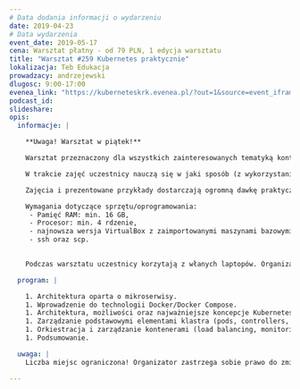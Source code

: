 ```yaml
---
# Data dodania informacji o wydarzeniu
date: 2019-04-23
# Data wydarzenia
event_date: 2019-05-17
cena: Warsztat płatny - od 79 PLN, 1 edycja warsztatu
title: "Warsztat #259 Kubernetes praktycznie"
lokalizacja: Teb Edukacja
prowadzacy: andrzejewski
dlugosc: 9:00-17:00
evenea_link: "https://kuberneteskrk.evenea.pl/?out=1&source=event_iframe"
podcast_id:
slideshare:
opis:
  informacje: |

    **Uwaga! Warsztat w piątek!**

    Warsztat przeznaczony dla wszystkich zainteresowanych tematyką kontenerów, ich orkiestracją oraz architekturą opartą o mikroserwisy. Szczególnie polecany osobom pracującym jako administratorzy oraz devosps. 

    W trakcie zajęć uczestnicy nauczą się w jaki sposób (z wykorzystaniem maszyn wirtualnych) stworzyć od podstaw własny klaster Kubernetes oraz zdobędą wiedzę niezbędną do jego administracji. 

    Zajęcia i prezentowane przykłady dostarczają ogromną dawkę praktycznych informacji, które będą mogły być wykorzystane podczas realnych wdrożeń. Uczestnicy dowiedzą się m.in. w jaki sposób konfigurować, wdrażać, monitorować i skalować aplikacje, współdzielić storage, konfigurować aspekty związane z siecią, zarządzać klustrem i jego elementami.

    Wymagania dotyczące sprzętu/oprogramowania:
     - Pamięć RAM: min. 16 GB,
     - Procesor: min. 4 rdzenie,
     - najnowsza wersja VirtualBox z zaimportowanymi maszynami bazowymi https://www.dropbox.com/sh/kwc38ulashtfbai/AAAilCqzF65yHFv2c5JQROXGa?dl=0,
     - ssh oraz scp.

  
    Podczas warsztatu uczestnicy korzytają z włanych laptopów. Organizator zapewnia dostęp do kawy, herbaty, wody i ciastek. W porze obiadowej zapewniamy pizzę.

  program: |

    1. Architektura oparta o mikroserwisy.
    1. Wprowadzenie do technologii Docker/Docker Compose.
    1. Architektura, możliwości oraz najważniejsze koncepcje Kubernetes.
    1. Zarządzanie podstawowymi elementami klastra (pods, controllers, services, deployments, storage, network).
    1. Orkiestracja i zarządzanie kontenerami (load balancing, monitoring, skalowanie).
    1. Podsumowanie.

  uwaga: |
    Liczba miejsc ograniczona! Organizator zastrzega sobie prawo do zmiany lokalizacji wydarzenia oraz jego odwołania w przypadku niezgłoszenia się minimalnej liczby uczestników.

---
```

